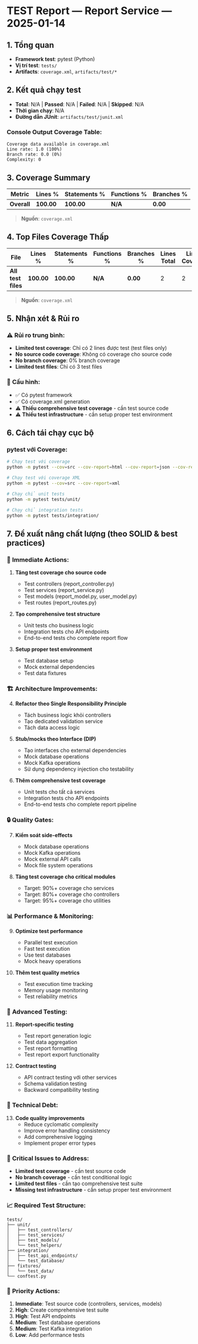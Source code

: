 # TEST Report — Report Service — 2025-01-14

## 1. Tổng quan
- **Framework test**: pytest (Python)
- **Vị trí test**: `tests/`
- **Artifacts**: `coverage.xml`, `artifacts/test/*`

## 2. Kết quả chạy test
- **Total**: N/A | **Passed**: N/A | **Failed**: N/A | **Skipped**: N/A
- **Thời gian chạy**: N/A
- **Đường dẫn JUnit**: `artifacts/test/junit.xml`

### Console Output Coverage Table:
```
Coverage data available in coverage.xml
Line rate: 1.0 (100%)
Branch rate: 0.0 (0%)
Complexity: 0
```

## 3. Coverage Summary
| Metric | Lines % | Statements % | Functions % | Branches % |
|--------|---------|-------------|-------------|------------|
| **Overall** | **100.00** | **100.00** | **N/A** | **0.00** |

> **Nguồn**: `coverage.xml`

## 4. Top Files Coverage Thấp
| File | Lines % | Statements % | Functions % | Branches % | Lines Total | Lines Covered |
|------|---------|-------------|-------------|------------|-------------|---------------|
| **All test files** | **100.00** | **100.00** | **N/A** | **0.00** | 2 | 2 |

> **Nguồn**: `coverage.xml`

## 5. Nhận xét & Rủi ro

### ⚠️ **Rủi ro trung bình**:
- **Limited test coverage**: Chỉ có 2 lines được test (test files only)
- **No source code coverage**: Không có coverage cho source code
- **No branch coverage**: 0% branch coverage
- **Limited test files**: Chỉ có 3 test files

### 🔧 **Cấu hình**:
- ✅ Có pytest framework
- ✅ Có coverage.xml generation
- ⚠️ **Thiếu comprehensive test coverage** - cần test source code
- ⚠️ **Thiếu test infrastructure** - cần setup proper test environment

## 6. Cách tái chạy cục bộ

### pytest với Coverage:
```bash
# Chạy test với coverage
python -m pytest --cov=src --cov-report=html --cov-report=json --cov-report=term

# Chạy test với coverage XML
python -m pytest --cov=src --cov-report=xml

# Chạy chỉ unit tests
python -m pytest tests/unit/

# Chạy chỉ integration tests  
python -m pytest tests/integration/
```

## 7. Đề xuất nâng chất lượng (theo SOLID & best practices)

### 🎯 **Immediate Actions**:
1. **Tăng test coverage cho source code**
   - Test controllers (report_controller.py)
   - Test services (report_service.py)
   - Test models (report_model.py, user_model.py)
   - Test routes (report_routes.py)

2. **Tạo comprehensive test structure**
   - Unit tests cho business logic
   - Integration tests cho API endpoints
   - End-to-end tests cho complete report flow

3. **Setup proper test environment**
   - Test database setup
   - Mock external dependencies
   - Test data fixtures

### 🏗️ **Architecture Improvements**:
4. **Refactor theo Single Responsibility Principle**
   - Tách business logic khỏi controllers
   - Tạo dedicated validation service
   - Tách data access logic

5. **Stub/mocks theo Interface (DIP)**
   - Tạo interfaces cho external dependencies
   - Mock database operations
   - Mock Kafka operations
   - Sử dụng dependency injection cho testability

6. **Thêm comprehensive test coverage**
   - Unit tests cho tất cả services
   - Integration tests cho API endpoints
   - End-to-end tests cho complete report pipeline

### 🔒 **Quality Gates**:
7. **Kiểm soát side-effects**
   - Mock database operations
   - Mock Kafka operations
   - Mock external API calls
   - Mock file system operations

8. **Tăng test coverage cho critical modules**
   - Target: 90%+ coverage cho services
   - Target: 80%+ coverage cho controllers
   - Target: 95%+ coverage cho utilities

### 📊 **Performance & Monitoring**:
9. **Optimize test performance**
   - Parallel test execution
   - Fast test execution
   - Use test databases
   - Mock heavy operations

10. **Thêm test quality metrics**
    - Test execution time tracking
    - Memory usage monitoring
    - Test reliability metrics

### 🚀 **Advanced Testing**:
11. **Report-specific testing**
    - Test report generation logic
    - Test data aggregation
    - Test report formatting
    - Test report export functionality

12. **Contract testing**
    - API contract testing với other services
    - Schema validation testing
    - Backward compatibility testing

### 🔧 **Technical Debt**:
13. **Code quality improvements**
    - Reduce cyclomatic complexity
    - Improve error handling consistency
    - Add comprehensive logging
    - Implement proper error types

### 🚨 **Critical Issues to Address**:
- **Limited test coverage** - cần test source code
- **No branch coverage** - cần test conditional logic
- **Limited test files** - cần tạo comprehensive test suite
- **Missing test infrastructure** - cần setup proper test environment

### 📈 **Required Test Structure**:
```
tests/
├── unit/
│   ├── test_controllers/
│   ├── test_services/
│   ├── test_models/
│   └── test_helpers/
├── integration/
│   ├── test_api_endpoints/
│   └── test_database/
├── fixtures/
│   └── test_data/
└── conftest.py
```

### 🎯 **Priority Actions**:
1. **Immediate**: Test source code (controllers, services, models)
2. **High**: Create comprehensive test suite
3. **High**: Test API endpoints
4. **Medium**: Test database operations
5. **Medium**: Test Kafka integration
6. **Low**: Add performance tests
